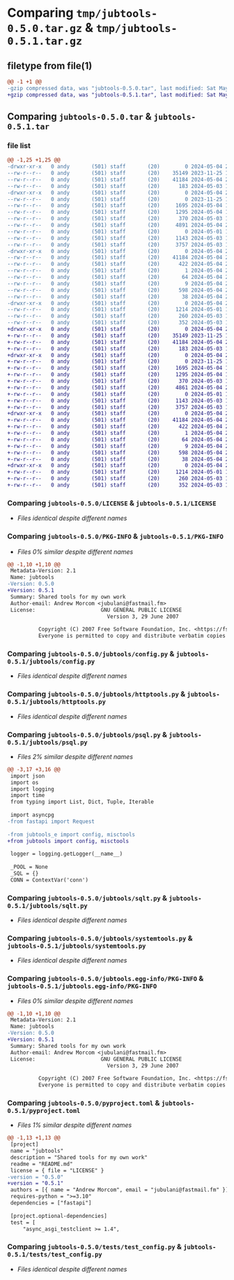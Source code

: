 # Comparing `tmp/jubtools-0.5.0.tar.gz` & `tmp/jubtools-0.5.1.tar.gz`

## filetype from file(1)

```diff
@@ -1 +1 @@
-gzip compressed data, was "jubtools-0.5.0.tar", last modified: Sat May  4 20:04:23 2024, max compression
+gzip compressed data, was "jubtools-0.5.1.tar", last modified: Sat May  4 20:08:27 2024, max compression
```

## Comparing `jubtools-0.5.0.tar` & `jubtools-0.5.1.tar`

### file list

```diff
@@ -1,25 +1,25 @@
-drwxr-xr-x   0 andy       (501) staff       (20)        0 2024-05-04 20:04:23.698700 jubtools-0.5.0/
--rw-r--r--   0 andy       (501) staff       (20)    35149 2023-11-25 11:26:03.000000 jubtools-0.5.0/LICENSE
--rw-r--r--   0 andy       (501) staff       (20)    41184 2024-05-04 20:04:23.698457 jubtools-0.5.0/PKG-INFO
--rw-r--r--   0 andy       (501) staff       (20)      183 2024-05-03 12:01:13.000000 jubtools-0.5.0/README.md
-drwxr-xr-x   0 andy       (501) staff       (20)        0 2024-05-04 20:04:23.696457 jubtools-0.5.0/jubtools/
--rw-r--r--   0 andy       (501) staff       (20)        0 2023-11-25 11:26:03.000000 jubtools-0.5.0/jubtools/__init__.py
--rw-r--r--   0 andy       (501) staff       (20)     1695 2024-05-04 19:58:54.000000 jubtools-0.5.0/jubtools/config.py
--rw-r--r--   0 andy       (501) staff       (20)     1295 2024-05-04 19:57:40.000000 jubtools-0.5.0/jubtools/httptools.py
--rw-r--r--   0 andy       (501) staff       (20)      370 2024-05-03 13:10:41.000000 jubtools-0.5.0/jubtools/misctools.py
--rw-r--r--   0 andy       (501) staff       (20)     4891 2024-05-04 20:02:52.000000 jubtools-0.5.0/jubtools/psql.py
--rw-r--r--   0 andy       (501) staff       (20)        0 2024-05-01 16:00:18.000000 jubtools-0.5.0/jubtools/py.typed
--rw-r--r--   0 andy       (501) staff       (20)     1143 2024-05-03 11:07:09.000000 jubtools-0.5.0/jubtools/sqlt.py
--rw-r--r--   0 andy       (501) staff       (20)     3757 2024-05-03 13:08:52.000000 jubtools-0.5.0/jubtools/systemtools.py
-drwxr-xr-x   0 andy       (501) staff       (20)        0 2024-05-04 20:04:23.698036 jubtools-0.5.0/jubtools.egg-info/
--rw-r--r--   0 andy       (501) staff       (20)    41184 2024-05-04 20:04:23.000000 jubtools-0.5.0/jubtools.egg-info/PKG-INFO
--rw-r--r--   0 andy       (501) staff       (20)      422 2024-05-04 20:04:23.000000 jubtools-0.5.0/jubtools.egg-info/SOURCES.txt
--rw-r--r--   0 andy       (501) staff       (20)        1 2024-05-04 20:04:23.000000 jubtools-0.5.0/jubtools.egg-info/dependency_links.txt
--rw-r--r--   0 andy       (501) staff       (20)       64 2024-05-04 20:04:23.000000 jubtools-0.5.0/jubtools.egg-info/requires.txt
--rw-r--r--   0 andy       (501) staff       (20)        9 2024-05-04 20:04:23.000000 jubtools-0.5.0/jubtools.egg-info/top_level.txt
--rw-r--r--   0 andy       (501) staff       (20)      598 2024-05-04 20:03:53.000000 jubtools-0.5.0/pyproject.toml
--rw-r--r--   0 andy       (501) staff       (20)       38 2024-05-04 20:04:23.698762 jubtools-0.5.0/setup.cfg
-drwxr-xr-x   0 andy       (501) staff       (20)        0 2024-05-04 20:04:23.697790 jubtools-0.5.0/tests/
--rw-r--r--   0 andy       (501) staff       (20)     1214 2024-05-01 16:00:18.000000 jubtools-0.5.0/tests/test_config.py
--rw-r--r--   0 andy       (501) staff       (20)      260 2024-05-03 13:16:29.000000 jubtools-0.5.0/tests/test_misctools.py
--rw-r--r--   0 andy       (501) staff       (20)      352 2024-05-03 13:31:23.000000 jubtools-0.5.0/tests/test_systemtools.py
+drwxr-xr-x   0 andy       (501) staff       (20)        0 2024-05-04 20:08:27.876503 jubtools-0.5.1/
+-rw-r--r--   0 andy       (501) staff       (20)    35149 2023-11-25 11:26:03.000000 jubtools-0.5.1/LICENSE
+-rw-r--r--   0 andy       (501) staff       (20)    41184 2024-05-04 20:08:27.876292 jubtools-0.5.1/PKG-INFO
+-rw-r--r--   0 andy       (501) staff       (20)      183 2024-05-03 12:01:13.000000 jubtools-0.5.1/README.md
+drwxr-xr-x   0 andy       (501) staff       (20)        0 2024-05-04 20:08:27.874666 jubtools-0.5.1/jubtools/
+-rw-r--r--   0 andy       (501) staff       (20)        0 2023-11-25 11:26:03.000000 jubtools-0.5.1/jubtools/__init__.py
+-rw-r--r--   0 andy       (501) staff       (20)     1695 2024-05-04 19:58:54.000000 jubtools-0.5.1/jubtools/config.py
+-rw-r--r--   0 andy       (501) staff       (20)     1295 2024-05-04 19:57:40.000000 jubtools-0.5.1/jubtools/httptools.py
+-rw-r--r--   0 andy       (501) staff       (20)      370 2024-05-03 13:10:41.000000 jubtools-0.5.1/jubtools/misctools.py
+-rw-r--r--   0 andy       (501) staff       (20)     4861 2024-05-04 20:07:22.000000 jubtools-0.5.1/jubtools/psql.py
+-rw-r--r--   0 andy       (501) staff       (20)        0 2024-05-01 16:00:18.000000 jubtools-0.5.1/jubtools/py.typed
+-rw-r--r--   0 andy       (501) staff       (20)     1143 2024-05-03 11:07:09.000000 jubtools-0.5.1/jubtools/sqlt.py
+-rw-r--r--   0 andy       (501) staff       (20)     3757 2024-05-03 13:08:52.000000 jubtools-0.5.1/jubtools/systemtools.py
+drwxr-xr-x   0 andy       (501) staff       (20)        0 2024-05-04 20:08:27.875823 jubtools-0.5.1/jubtools.egg-info/
+-rw-r--r--   0 andy       (501) staff       (20)    41184 2024-05-04 20:08:27.000000 jubtools-0.5.1/jubtools.egg-info/PKG-INFO
+-rw-r--r--   0 andy       (501) staff       (20)      422 2024-05-04 20:08:27.000000 jubtools-0.5.1/jubtools.egg-info/SOURCES.txt
+-rw-r--r--   0 andy       (501) staff       (20)        1 2024-05-04 20:08:27.000000 jubtools-0.5.1/jubtools.egg-info/dependency_links.txt
+-rw-r--r--   0 andy       (501) staff       (20)       64 2024-05-04 20:08:27.000000 jubtools-0.5.1/jubtools.egg-info/requires.txt
+-rw-r--r--   0 andy       (501) staff       (20)        9 2024-05-04 20:08:27.000000 jubtools-0.5.1/jubtools.egg-info/top_level.txt
+-rw-r--r--   0 andy       (501) staff       (20)      598 2024-05-04 20:07:28.000000 jubtools-0.5.1/pyproject.toml
+-rw-r--r--   0 andy       (501) staff       (20)       38 2024-05-04 20:08:27.876556 jubtools-0.5.1/setup.cfg
+drwxr-xr-x   0 andy       (501) staff       (20)        0 2024-05-04 20:08:27.875651 jubtools-0.5.1/tests/
+-rw-r--r--   0 andy       (501) staff       (20)     1214 2024-05-01 16:00:18.000000 jubtools-0.5.1/tests/test_config.py
+-rw-r--r--   0 andy       (501) staff       (20)      260 2024-05-03 13:16:29.000000 jubtools-0.5.1/tests/test_misctools.py
+-rw-r--r--   0 andy       (501) staff       (20)      352 2024-05-03 13:31:23.000000 jubtools-0.5.1/tests/test_systemtools.py
```

### Comparing `jubtools-0.5.0/LICENSE` & `jubtools-0.5.1/LICENSE`

 * *Files identical despite different names*

### Comparing `jubtools-0.5.0/PKG-INFO` & `jubtools-0.5.1/PKG-INFO`

 * *Files 0% similar despite different names*

```diff
@@ -1,10 +1,10 @@
 Metadata-Version: 2.1
 Name: jubtools
-Version: 0.5.0
+Version: 0.5.1
 Summary: Shared tools for my own work
 Author-email: Andrew Morcom <jubulani@fastmail.fm>
 License:                     GNU GENERAL PUBLIC LICENSE
                                Version 3, 29 June 2007
         
          Copyright (C) 2007 Free Software Foundation, Inc. <https://fsf.org/>
          Everyone is permitted to copy and distribute verbatim copies
```

### Comparing `jubtools-0.5.0/jubtools/config.py` & `jubtools-0.5.1/jubtools/config.py`

 * *Files identical despite different names*

### Comparing `jubtools-0.5.0/jubtools/httptools.py` & `jubtools-0.5.1/jubtools/httptools.py`

 * *Files identical despite different names*

### Comparing `jubtools-0.5.0/jubtools/psql.py` & `jubtools-0.5.1/jubtools/psql.py`

 * *Files 2% similar despite different names*

```diff
@@ -3,17 +3,16 @@
 import json
 import os
 import logging
 import time
 from typing import List, Dict, Tuple, Iterable
 
 import asyncpg
-from fastapi import Request
 
-from jubtools_e import config, misctools
+from jubtools import config, misctools
 
 logger = logging.getLogger(__name__)
 
 _POOL = None
 _SQL = {}
 CONN = ContextVar('conn')
```

### Comparing `jubtools-0.5.0/jubtools/sqlt.py` & `jubtools-0.5.1/jubtools/sqlt.py`

 * *Files identical despite different names*

### Comparing `jubtools-0.5.0/jubtools/systemtools.py` & `jubtools-0.5.1/jubtools/systemtools.py`

 * *Files identical despite different names*

### Comparing `jubtools-0.5.0/jubtools.egg-info/PKG-INFO` & `jubtools-0.5.1/jubtools.egg-info/PKG-INFO`

 * *Files 0% similar despite different names*

```diff
@@ -1,10 +1,10 @@
 Metadata-Version: 2.1
 Name: jubtools
-Version: 0.5.0
+Version: 0.5.1
 Summary: Shared tools for my own work
 Author-email: Andrew Morcom <jubulani@fastmail.fm>
 License:                     GNU GENERAL PUBLIC LICENSE
                                Version 3, 29 June 2007
         
          Copyright (C) 2007 Free Software Foundation, Inc. <https://fsf.org/>
          Everyone is permitted to copy and distribute verbatim copies
```

### Comparing `jubtools-0.5.0/pyproject.toml` & `jubtools-0.5.1/pyproject.toml`

 * *Files 1% similar despite different names*

```diff
@@ -1,13 +1,13 @@
 [project]
 name = "jubtools"
 description = "Shared tools for my own work"
 readme = "README.md"
 license = { file = "LICENSE" }
-version = "0.5.0"
+version = "0.5.1"
 authors = [{ name = "Andrew Morcom", email = "jubulani@fastmail.fm" }]
 requires-python = ">=3.10"
 dependencies = ["fastapi"]
 
 [project.optional-dependencies]
 test = [
     "async_asgi_testclient >= 1.4",
```

### Comparing `jubtools-0.5.0/tests/test_config.py` & `jubtools-0.5.1/tests/test_config.py`

 * *Files identical despite different names*

